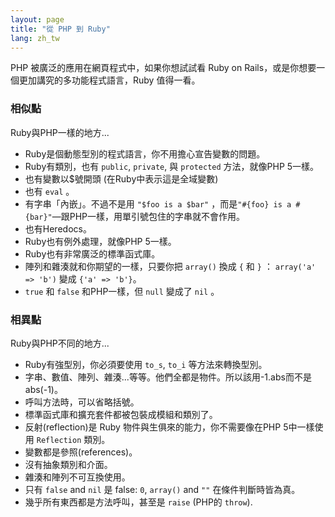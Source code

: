 ```yaml
---
layout: page
title: "從 PHP 到 Ruby"
lang: zh_tw
---
```


PHP 被廣泛的應用在網頁程式中，如果你想試試看 Ruby on Rails，或是你想要一個更加講究的多功能程式語言，Ruby 值得一看。

### 相似點

Ruby與PHP一樣的地方...

* Ruby是個動態型別的程式語言，你不用擔心宣告變數的問題。
* Ruby有類別，也有 `public`, `private`, 與 `protected` 方法，就像PHP 5一樣。
* 也有變數以$號開頭 (在Ruby中表示這是全域變數)
* 也有 `eval` 。
* 有字串「內嵌」。不過不是用
  `"$foo is a $bar"` ，而是`"#{foo} is a #{bar}"`—跟PHP一樣，用單引號包住的字串就不會作用。
* 也有Heredocs。
* Ruby也有例外處理，就像PHP 5一樣。
* Ruby也有非常廣泛的標準函式庫。
* 陣列和雜湊就和你期望的一樣，只要你把 `array()` 換成 `{` 和 `}` ： `array('a' => 'b')` 變成
  `{'a' => 'b'}`。
* `true` 和 `false` 和PHP一樣，但 `null` 變成了 `nil` 。

### 相異點

Ruby與PHP不同的地方...

* Ruby有強型別，你必須要使用 `to_s`, `to_i` 等方法來轉換型別。
* 字串、數值、陣列、雜湊...等等。他們全都是物件。所以該用-1.abs而不是abs(-1)。
* 呼叫方法時，可以省略括號。
* 標準函式庫和擴充套件都被包裝成模組和類別了。
* 反射(reflection)是 Ruby 物件與生俱來的能力，你不需要像在PHP 5中一樣使用 `Reflection` 類別。
* 變數都是參照(references)。
* 沒有抽象類別和介面。
* 雜湊和陣列不可互換使用。
* 只有 `false` and `nil` 是 false: `0`, `array()` and `""` 在條件判斷時皆為真。
* 幾乎所有東西都是方法呼叫，甚至是 `raise` (PHP的 `throw`).
